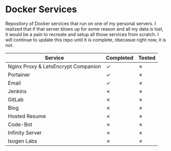 # Docker Services
Repository of Docker services that run on one of my personal servers.  I realized that if that server blows up for some reason and all my data is lost, it would be a pain to recreate and setup all those services from scratch.  I will continue to update this repo until it is complete, nbecasue right now, it is not.

| Service | Completed | Tested |
| ------- | --------- | ------ | 
| Nginx Proxy & LetsEncrypt Companion | ✓ | ✗ |
| Portainer | ✓ | ✗ |
| Email | ✓ | ✗ |
| Jenkins | ✗ | ✗ |
| GitLab | ✗ | ✗ |
| Blog | ✗ | ✗ |
| Hosted Resume | ✗ | ✗ |
| Code-Bot | ✗ | ✗ |
| Infinity Server | ✗ | ✗ |
| Isogen Labs | ✗ | ✗ |

